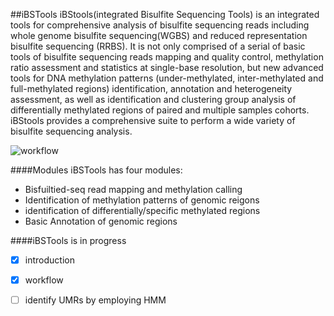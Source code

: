 
##iBSTools
iBStools(integrated Bisulfite Sequencing Tools) is an integrated tools for comprehensive analysis of bisulfite sequencing reads including whole genome bisulfite sequencing(WGBS) and reduced representation bisulfite sequencing (RRBS). It is not only comprised of a serial of basic tools of bisulfite sequencing reads mapping and quality control, methylation ratio assessment and statistics at single-base resolution, but new advanced tools for DNA methylation patterns (under-methylated, inter-methylated and full-methylated regions) identification, annotation and heterogeneity assessment, as well as identification and clustering group analysis of differentially methylated regions of paired and multiple samples cohorts. iBStools provides a comprehensive suite  to perform a wide  variety of bisulfite sequencing analysis.

![workflow](https://github.com/methylation/iBSTools/tree/master/imgs/workflow.png "foo")

####Modules
iBSTools has four modules:
* Bisfuiltied-seq read mapping and methylation calling
* Identification of methylation patterns  of genomic reigons
* identification of differentially/specific methylated regions
* Basic Annotation of genomic regions

####iBSTools is in progress

- [x] introduction
- [x] workflow
- [ ] identify UMRs by employing HMM


